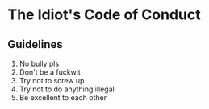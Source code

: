 # The Idiot's Code of Conduct

## Guidelines

1. No bully pls
2. Don't be a fuckwit
3. Try not to screw up
4. Try not to do anything illegal
5. Be excellent to each other
